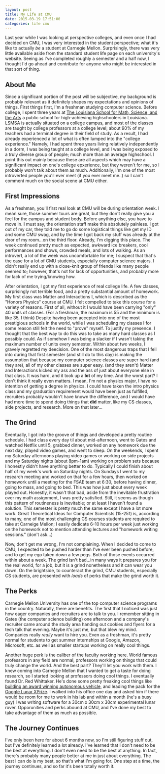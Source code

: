 ```yaml
---
layout: post
title: My Life at CMU
date: 2015-03-19 17:51:00
categories: life cmu
---
```


Last year while I was looking at perspective colleges, and even once I had decided
on CMU, I was very interested in the student perspective; what it's like to actually
*be* a student at Carnegie Mellon. Surprisingly, there was very little available
aside from the standard student life page on each university's website. Seeing
as I've completed roughly a semester and a half now, I thought I'd go ahead
and contribute for anyone who might be interested in that sort of thing.

## About Me

Since a significant portion of the post will be subjective, my background is probably
relevant as it definitely shapes my expectations and opinions of things. First
things first, I'm a freshman studying computer science. Before college, I spent
three years at [The Louisiana School for Math, Science, and the Arts](http://lsmsa.edu)
a public school for high-achieving highschoolers in Louisiana. LSMSA is actually
situated on a college campus, and most of the classes are taught by college
professors at a college level; about 90% of my teachers had a terminal degree
in their field of study. As a result, I had already experienced a lot of what
is often lumped into the "college experience." Namely, I had spent three years
living relatively independently in a dorm, I was being taught at a college level, and I was
being exposed to a truly diverse group of people; much more than an average
highschool. I point this out mainly because these are all aspects which may
have a significant impact on one's college epxerience, but they weren't for me,
so I probably won't talk about them as much. Additionally, I'm one of the most
introverted people you'll ever meet (if you ever meet me..) so I can't comment
much on the social scene at CMU either.

## First Impressions

As a freshman, you'll first real look at CMU will be during orientation week.
I mean sure, those summer tours are great, but they don't really give you a feel
for the campus and student body. Before anything else, you have to move in. I must
say, the orientation staff make this absolutely painless. I got out of my car,
they told me to go do some logistical things like get my ID and some CMU swag,
and by the time I got back my stuff was already at the door of my room...on the
third floor. Already, I'm digging this place. The week continued pretty much
as expected, awkward ice breakers, cool performances and shows, crowded meals,
and lots of walking. As an introvert, a lot of the week was uncomfortable for me;
I suspect that that's the case for a lot of CMU students, especially computer science
majors. I didn't really end up with a close-knit group of friends like many people
seemed to; however, that's not for lack of opportunities, and probably more
for lack of me trying/knowing how.

After orientation, I got my first experience of real college life. A few classes,
surprisingly not terrible food, and a pretty substantial amount of homework.
My first class was Matter and Interactions I, which is described as the "Honors Physics"
course at CMU. I felt compelled to take this course for a variety of reasons.
First of all, without it I would have been carrying "only" 40 units of classes.
(For a freshman, the maximum is 55 and the minimum is like 35, I think) Despite
having been accepted into one of the most prestigious schools in the world, while
I was scheduling my classes I for some reason still felt the need to "prove" myself.
To justify my presence. I thought that the best way to do this was to take
as many hard classes as I possibly could. As if somehow I was being a slacker
if I wasn't taking the maximum number of units every semester. Within about two weeks, I gravely
regretted my deecision. One of the most dangerous traps that I fell into during
that first semester (and still do to this day) is making the assumption that
because my computer science classes are super hard (and they are), all of my
other classes are super easy. (and they aren't) Matter and Interactions kicked
my ass and the ass of just about everyone else in that class. It was hard, and
it took up a **lot** of my time. And the worst part? I don't think it really even matters.
I mean, I'm not a physics major, I have no intention of getting a degree in physics.
I could have taken the intro physics class and my graduation requirement would
have been just as fulfilled, recruiters probably wouldn't have known the difference,
and I would have had more time to spend doing things
that **did** matter, like my CS classes, side projects, and research. More on that later...

## The Grind

Eventually, I got into the groove of things and developed a pretty routine schedule.
I had class every day til about mid-afternoon, went to Gates and watched Netflix until
5, grabbed dinner, worked on any homework due the next day, played video games,
and went to sleep. On the weekends, I spent my Saturday afternoons playing video games
or working on side projects and my Saturday nights (about 8pm-1am) working on problem sets because I honestly
didn't have anything better to do. Typically I could finish about half of my week's
work on Saturday nights. On Sundays I went to my research meeting and worked on that
for a few hours, then worked on homework until a meeting for the FSAE team at 6:30,
before having dinner, going to mass, and going to bed. This was how just about every
week played out. Honestly, it wasn't that bad, aside from the inevitable frustration
over my math assignment, I was pretty satisfied. Still, it seems as though this
pattern of routineness is inevitable; or at least I haven't found a solution.
This semester is pretty much the same except I have a lot more work. Great
Theoretical Ideas for Computer Scientists (15-251) is, according to many, one of the most
challenging CS courses students are required to take at Carneige Mellon; I easily
dedicate 6-10 hours per week just working on the homework not to mention attending
lectures and "homework writing sessions." (don't ask...)

Now, don't get me wrong, I'm not complaining. When I decided to come to CMU, I
expected to be pushed harder than I've ever been pushed before, and to get my
ego taken down a few pegs. Both of those events occurred within about a week.
The grind isn't bad...in many ways it prepares you for the real world, for a job,
but it is a grind nonetheless and it can wear you down. On the brightside, to counteract
the grind, CMU students, especially CS students, are presented with *loads* of perks
that make the grind worth it.

## The Perks

Carnegie Mellon University has one of the top computer science programs in the
country. Naturally, there are benefits. The first that I noticed was just how
eager companies and recruiters are to talk to you. I remember sitting in Gates
(the computer science building) one afternoon and a company's recruiter came around
the study area handing out cookies and flyers for a tech talk that
evening. Maybe it's just me, but that blew my mind. Companies really *really*
want to hire you. Even as a freshman, it's pretty normal for students to get
summer internships at Google, Amazon, Microsoft, etc. as well as smaller startups
working on really cool things.

Another huge perk is the caliber of the faculty working here. World famous professors
in any field are normal, professors working on things that could truly change the
world. And the best part? They'll let you work with them. I knew coming into
Carnegie Mellon that I wanted to get a taste for doing research, so I started
looking at professors doing cool things. I eventually found Dr. Red Whittaker.
He's done some pretty freaking cool things like
[building an award winning autonomous vehicle](http://en.wikipedia.org/wiki/DARPA_Grand_Challenge_(2007)),
and leading the pack for the [Google Lunar XPrize](http://lunar.xprize.org).
I walked into his office one day and asked him if there would be room for me to
work in his lab and within a month (he's a busy guy) I was writing software
for a 30cm x 30cm x 30cm experimental lunar rover. Opporunities and perks abound
at CMU, and I've done my best to take advantage of them as much as possible.

## The Journey Continues

I've only been here for about 6 months now, so I'm still figuring stuff out, but
I've definitely learned a lot already. I've learned that I don't need to be the best
at everything. I don't even need to be the best at anything. In fact, there's
probably many people better at me in just about everything. The best I can do
is my best, so that's what I'm going for. One step at a time, the journey continues,
and so far it's been totally worth it.
